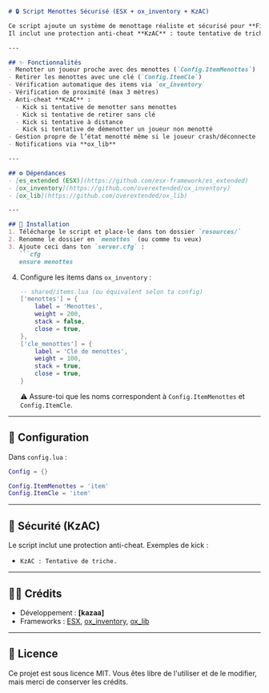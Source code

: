 ````markdown
# 🔒 Script Menottes Sécurisé (ESX + ox_inventory + KzAC)

Ce script ajoute un système de menottage réaliste et sécurisé pour **FiveM** avec **ESX** et **ox_inventory**.  
Il inclut une protection anti-cheat **KzAC** : toute tentative de triche (utilisation de triggers sans item, menottage à distance, etc.) entraîne **un kick automatique**.

---

## ✨ Fonctionnalités
- Menotter un joueur proche avec des menottes (`Config.ItemMenottes`)
- Retirer les menottes avec une clé (`Config.ItemCle`)
- Vérification automatique des items via `ox_inventory`
- Vérification de proximité (max 3 mètres)
- Anti-cheat **KzAC** :
  - Kick si tentative de menotter sans menottes
  - Kick si tentative de retirer sans clé
  - Kick si tentative à distance
  - Kick si tentative de démenotter un joueur non menotté
- Gestion propre de l’état menotté même si le joueur crash/déconnecte
- Notifications via **ox_lib**

---

## ⚙️ Dépendances
- [es_extended (ESX)](https://github.com/esx-framework/es_extended)
- [ox_inventory](https://github.com/overextended/ox_inventory)
- [ox_lib](https://github.com/overextended/ox_lib)

---

## 📂 Installation
1. Télécharge le script et place-le dans ton dossier `resources/`
2. Renomme le dossier en `menottes` (ou comme tu veux)
3. Ajoute ceci dans ton `server.cfg` :
   ```cfg
   ensure menottes
````

4. Configure les items dans `ox_inventory` :

   ```lua
   -- shared/items.lua (ou équivalent selon ta config)
   ['menottes'] = {
       label = 'Menottes',
       weight = 200,
       stack = false,
       close = true,
   },
   ['cle_menottes'] = {
       label = 'Clé de menottes',
       weight = 100,
       stack = true,
       close = true,
   }
   ```

   ⚠️ Assure-toi que les noms correspondent à `Config.ItemMenottes` et `Config.ItemCle`.

---

## 🔧 Configuration

Dans `config.lua` :

```lua
Config = {}

Config.ItemMenottes = 'item'
Config.ItemCle = 'item'
```

---

## 🚨 Sécurité (KzAC)

Le script inclut une protection anti-cheat.
Exemples de kick :

* `KzAC : Tentative de triche.`

---

## 👨‍💻 Crédits

* Développement : **\[kazaa]**
* Frameworks : [ESX](https://github.com/esx-framework/es_extended), [ox\_inventory](https://github.com/overextended/ox_inventory), [ox\_lib](https://github.com/overextended/ox_lib)

---

## 📜 Licence

Ce projet est sous licence MIT.
Vous êtes libre de l'utiliser et de le modifier, mais merci de conserver les crédits.
